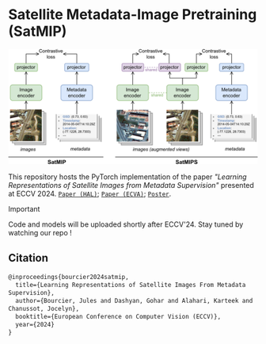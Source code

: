 # Satellite Metadata-Image Pretraining (SatMIP)

<picture>
  <source media="(prefers-color-scheme: dark)" srcset="./assets/satmip-satmips-dark.png">
  <source media="(prefers-color-scheme: light)" srcset="./assets/satmip-satmips-light.png">
  <img alt="Figure of the SatMIP and SatMIPS models" src="./assets/satmip-satmips-light.png">
</picture>

This repository hosts the PyTorch implementation of the paper *"Learning Representations of Satellite Images from Metadata Supervision"* presented at ECCV 2024.
[`Paper (HAL)`](https://hal.science/hal-04709749); [`Paper (ECVA)`](https://www.ecva.net/papers/eccv_2024/papers_ECCV/html/3849_ECCV_2024_paper.php); <!-- [`Paper (arXiv)`](https://arxiv.org/na); [`Paper (Springer)`](https://link.springer.com/chapter/10.1007/978-3-031-73383-3_4) -->
[`Poster`](./assets/satmip-poster-eccv24.pdf).

> [!IMPORTANT]
> Code and models will be uploaded shortly after ECCV'24. Stay tuned by watching our repo !

## Citation

```
@inproceedings{bourcier2024satmip,
  title={Learning Representations of Satellite Images From Metadata Supervision},
  author={Bourcier, Jules and Dashyan, Gohar and Alahari, Karteek and Chanussot, Jocelyn},
  booktitle={European Conference on Computer Vision (ECCV)},
  year={2024}
}
```
